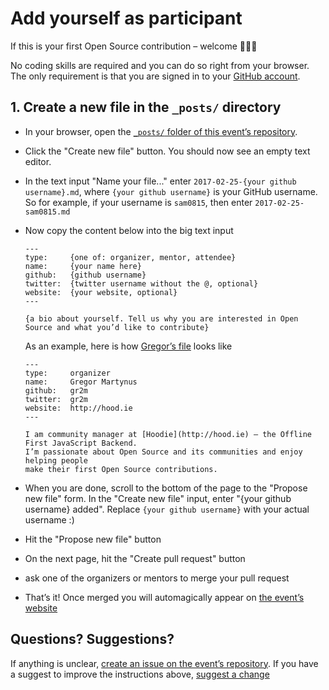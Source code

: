 # Add yourself as participant

If this is your first Open Source contribution – welcome 🎉✨🎊

No coding skills are required and you can do so right from your browser.
The only requirement is that you are signed in to your [GitHub account](github.com/join).

## 1. Create a new file in the `_posts/` directory

- In your browser, open the [`_posts/` folder of this event’s repository](https://github.com/welcome-to-open-source/ucla/tree/gh-pages/_posts).
- Click the "Create new file" button. You should now see an empty text editor.
- In the text input "Name your file..." enter `2017-02-25-{your github username}.md`,
  where `{your github username}` is your GitHub username. So for example, if your
  username is `sam0815`, then enter `2017-02-25-sam0815.md`
- Now copy the content below into the big text input

  ```
  ---
  type:     {one of: organizer, mentor, attendee}
  name:     {your name here}
  github:   {github username}
  twitter:  {twitter username without the @, optional}
  website:  {your website, optional}
  ---

  {a bio about yourself. Tell us why you are interested in Open Source and what you’d like to contribute}
  ```

  As an example, here is how [Gregor’s file](https://raw.githubusercontent.com/welcome-to-open-source/ucla/gh-pages/_posts/2017-02-25-gr2m.md) looks like

  ```
  ---
  type:     organizer
  name:     Gregor Martynus
  github:   gr2m
  twitter:  gr2m
  website:  http://hood.ie
  ---

  I am community manager at [Hoodie](http://hood.ie) – the Offline First JavaScript Backend.
  I’m passionate about Open Source and its communities and enjoy helping people
  make their first Open Source contributions.
  ```

- When you are done, scroll to the bottom of the page to the "Propose new file" form.
  In the "Create new file" input, enter "{your github username} added". Replace `{your github username}`
  with your actual username :)
- Hit the "Propose new file" button
- On the next page, hit the "Create pull request" button
- ask one of the organizers or mentors to merge your pull request
- That’s it! Once merged you will automagically appear on [the event’s website](https://welcome-to-open-source.github.io/ucla)

## Questions? Suggestions?

If anything is unclear, [create an issue on the event’s repository](https://github.com/welcome-to-open-source/ucla/issues).
If you have a suggest to improve the instructions above, [suggest a change](https://github.com/welcome-to-open-source/ucla/blob/master/add_yourself_as_participant.md)
